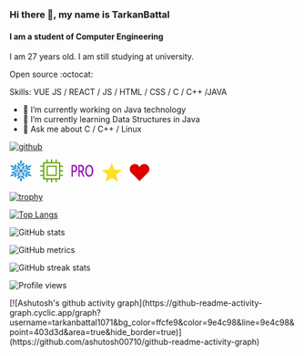 ### Hi there 👋, my name is TarkanBattal
#### I am a student of Computer Engineering
I am 27 years old.
I am still studying at university.

Open source :octocat:

Skills: VUE JS / REACT / JS / HTML / CSS / C / C++ /JAVA

- 🔭 I’m currently working on Java technology 
- 🌱 I’m currently learning Data Structures in Java 
- 💬 Ask me about C / C++ / Linux 


[<img src='https://cdn.jsdelivr.net/npm/simple-icons@3.0.1/icons/github.svg' alt='github' height='40'>](https://github.com/tarkanbattal1071)  

<a href='https://archiveprogram.github.com/'><img src='https://raw.githubusercontent.com/acervenky/animated-github-badges/master/assets/acbadge.gif' width='40' height='40'></a> <a href='https://docs.github.com/en/developers'><img src='https://raw.githubusercontent.com/acervenky/animated-github-badges/master/assets/devbadge.gif' width='40' height='40'></a> <a href='https://github.com/pricing'><img src='https://raw.githubusercontent.com/acervenky/animated-github-badges/master/assets/pro.gif' width='40' height='40'></a> <a href='https://stars.github.com/'><img src='https://raw.githubusercontent.com/acervenky/animated-github-badges/master/assets/starbadge.gif' width='35' height='35'></a> <a href='https://docs.github.com/en/github/supporting-the-open-source-community-with-github-sponsors'><img src='https://raw.githubusercontent.com/acervenky/animated-github-badges/master/assets/sponsorbadge.gif' width='35' height='35'></a> 

[![trophy](https://github-profile-trophy.vercel.app/?username=tarkanbattal1071)](https://github.com/ryo-ma/github-profile-trophy)

[![Top Langs](https://github-readme-stats.vercel.app/api/top-langs/?username=tarkanbattal1071)](https://github.com/anuraghazra/github-readme-stats)

![GitHub stats](https://github-readme-stats.vercel.app/api?username=tarkanbattal1071&show_icons=true&count_private=true)  

![GitHub metrics](https://metrics.lecoq.io/tarkanbattal1071)  

![GitHub streak stats](https://streak-stats.demolab.com/?user=tarkanbattal1071)  

![Profile views](https://gpvc.arturio.dev/tarkanbattal1071)  

</td></tr></table>  
[![Ashutosh's github activity graph](https://github-readme-activity-graph.cyclic.app/graph?username=tarkanbattal1071&bg_color=ffcfe9&color=9e4c98&line=9e4c98&point=403d3d&area=true&hide_border=true)](https://github.com/ashutosh00710/github-readme-activity-graph)

<br/>  

